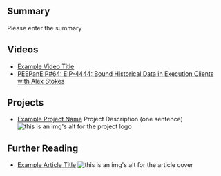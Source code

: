 ## Summary

Please enter the summary

## Videos

- [Example Video Title](https://www.youtube.com/watch?v=TDGq4aeevgY)
- [PEEPanEIP#64: EIP-4444: Bound Historical Data in Execution Clients with Alex Stokes](https://www.youtube.com/watch?v=SfDC_qUZaos&list=PL4cwHXAawZxqu0PKKyMzG_3BJV_xZTi1F&index=50)

## Projects

- [Example Project Name](https://xxxx.xxx/xxxxx) Project Description (one sentence) ![this is an img's alt for the project logo](https://xxxx.xxx/project-logo.xxx)

## Further Reading

- [Example Article Title](https://xxxx.xxx/xxxxx) ![this is an img's alt for the article cover](https://xxxx.xxx/article-cover.xxx)
